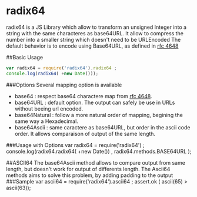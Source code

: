 radix64
=======

radix64 is a JS Library which allow to transform an unsigned Integer into a string with the same characteres as base64URL.
It allow to compress the number into a smaller string which doesn't need to be URLEncoded
The default behavior is to encode using Base64URL, as defined in [rfc 4648](http://tools.ietf.org/html/rfc4648)

##Basic Usage

```javascript
var radix64 = require('radix64').radix64 ;
console.log(radix64( +new Date()));

```

###Options
Several mapping option is available
 * base64 : respect base64 charactere map from [rfc 4648](http://tools.ietf.org/html/rfc4648).
 * base64URL : default option. The output can safely be use in URLs without beeing url encoded.
 * base64Natural : follow a more natural order of mapping, begining the same way a Hexadecimal.
 * base64Ascii : same caractere as base64URL, but order in the ascii code order. It allows comparaison of output of the same length.


###Usage with Options
var radix64 = require('radix64') ;
console.log(radix64.radix64( +new Date()) , radix64.methods.BASE64URL );


##ASCII64
The base64Ascii method allows to compare output from same length, but doesn't work for output of differents length.
The Ascii64 methods aims to solve this problem, by adding padding to the output
###Sample
var ascii64 = require('radix64').ascii64 ;
assert.ok ( ascii(65) > ascii(63));